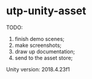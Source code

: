 # utp-unity-asset

TODO: 
1. finish demo scenes;
2. make screenshots;
3. draw up documentation;
4. send to the asset store;

Unity version: 2018.4.23f1
